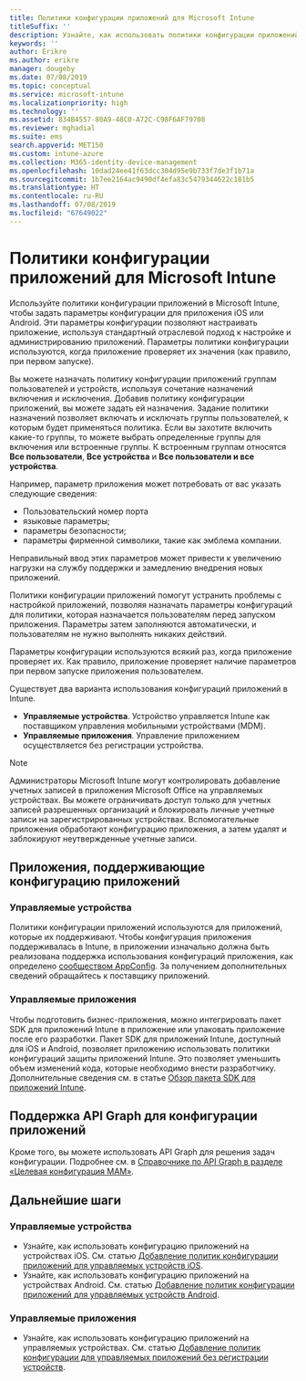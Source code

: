 ```yaml
---
title: Политики конфигурации приложений для Microsoft Intune
titleSuffix: ''
description: Узнайте, как использовать политики конфигурации приложений на устройстве iOS или Android в Microsoft Intune.
keywords: ''
author: Erikre
ms.author: erikre
manager: dougeby
ms.date: 07/08/2019
ms.topic: conceptual
ms.service: microsoft-intune
ms.localizationpriority: high
ms.technology: ''
ms.assetid: 834B4557-80A9-48C0-A72C-C98F6AF79708
ms.reviewer: mghadial
ms.suite: ems
search.appverid: MET150
ms.custom: intune-azure
ms.collection: M365-identity-device-management
ms.openlocfilehash: 10dad24ee41f63dcc304d95e9b733f7de3f1b71a
ms.sourcegitcommit: 1b7ee2164ac9490df4efa83c5479344622c181b5
ms.translationtype: HT
ms.contentlocale: ru-RU
ms.lasthandoff: 07/08/2019
ms.locfileid: "67649022"
---
```

# <a name="app-configuration-policies-for-microsoft-intune"></a>Политики конфигурации приложений для Microsoft Intune

Используйте политики конфигурации приложений в Microsoft Intune, чтобы задать параметры конфигурации для приложения iOS или Android. Эти параметры конфигурации позволяют настраивать приложение, используя стандартный отраслевой подход к настройке и администрированию приложений. Параметры политики конфигурации используются, когда приложение проверяет их значения (как правило, при первом запуске).

Вы можете назначать политику конфигурации приложений группам пользователей и устройств, используя сочетание назначений включения и исключения. Добавив политику конфигурации приложений, вы можете задать ей назначения. Задание политики назначений позволяет включать и исключать группы пользователей, к которым будет применяться политика. Если вы захотите включить какие-то группы, то можете выбрать определенные группы для включения или встроенные группы. К встроенным группам относятся **Все пользователи**, **Все устройства** и **Все пользователи и все устройства**.

Например, параметр приложения может потребовать от вас указать следующие сведения:

- Пользовательский номер порта
- языковые параметры;
- параметры безопасности;
- параметры фирменной символики, такие как эмблема компании.

Неправильный ввод этих параметров может привести к увеличению нагрузки на службу поддержки и замедлению внедрения новых приложений.

Политики конфигурации приложений помогут устранить проблемы с настройкой приложений, позволяя назначать параметры конфигураций для политики, которая назначается пользователям перед запуском приложения. Параметры затем заполняются автоматически, и пользователям не нужно выполнять никаких действий.

Параметры конфигурации используются всякий раз, когда приложение проверяет их. Как правило, приложение проверяет наличие параметров при первом запуске приложения пользователем.

Существует два варианта использования конфигураций приложений в Intune.
 - **Управляемые устройства**. Устройство управляется Intune как поставщиком управления мобильными устройствами (MDM).
 - **Управляемые приложения**. Управление приложением осуществляется без регистрации устройства.

> [!NOTE]
> Администраторы Microsoft Intune могут контролировать добавление учетных записей в приложения Microsoft Office на управляемых устройствах. Вы можете ограничивать доступ только для учетных записей разрешенных организаций и блокировать личные учетные записи на зарегистрированных устройствах. Вспомогательные приложения обработают конфигурацию приложения, а затем удалят и заблокируют неутвержденные учетные записи.

## <a name="apps-that-support-app-configuration"></a>Приложения, поддерживающие конфигурацию приложений

### <a name="managed-devices"></a>Управляемые устройства
Политики конфигурации приложений используются для приложений, которые их поддерживают. Чтобы конфигурация приложения поддерживалась в Intune, в приложении изначально должна быть реализована поддержка использования конфигураций приложения, как определено [сообществом AppConfig](https://www.appconfig.org/members). За получением дополнительных сведений обращайтесь к поставщику приложений.

### <a name="managed-apps"></a>Управляемые приложения
Чтобы подготовить бизнес-приложения, можно интегрировать пакет SDK для приложений Intune в приложение или упаковать приложение после его разработки. Пакет SDK для приложений Intune, доступный для iOS и Android, позволяет приложению использовать политики конфигураций защиты приложений Intune. Это позволяет уменьшить объем изменений кода, которые необходимо внести разработчику. Дополнительные сведения см. в статье [Обзор пакета SDK для приложений Intune](app-sdk.md).

## <a name="graph-api-support-for-app-configuration"></a>Поддержка API Graph для конфигурации приложений

Кроме того, вы можете использовать API Graph для решения задач конфигурации. Подробнее см. в [Справочнике по API Graph в разделе «Целевая конфигурация MAM»](https://graph.microsoft.io/docs/api-reference/beta/api/intune_mam_targetedmanagedappconfiguration_create).

## <a name="next-steps"></a>Дальнейшие шаги

### <a name="managed-devices"></a>Управляемые устройства

 - Узнайте, как использовать конфигурацию приложений на устройствах iOS.  См. статью [Добавление политик конфигурации приложений для управляемых устройств iOS](app-configuration-policies-use-ios.md).
 - Узнайте, как использовать конфигурацию приложений на устройствах Android.  См. статью [Добавление политик конфигурации приложений для управляемых устройств Android](app-configuration-policies-use-android.md).

### <a name="managed-apps"></a>Управляемые приложения

 - Узнайте, как использовать конфигурацию приложений на управляемых устройствах. См. статью [Добавление политик конфигурации для управляемых приложений без регистрации устройств](app-configuration-policies-managed-app.md).
